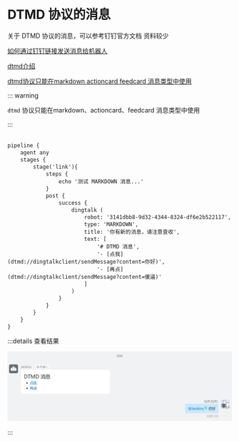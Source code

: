 # DTMD 协议的消息

关于 DTMD 协议的消息，可以参考钉钉官方文档 资料较少

[如何通过钉钉链接发送消息给机器人](https://dingtalk.com/qidian/help-detail-1060976699.html)

[dtmd介绍](https://www.dingtalk.com/qidian/help-detail-1066741046.html)

[dtmd协议只能在markdown actioncard feedcard 消息类型中使用](https://open.dingtalk.com/document/orgapp/dingtalk-chatbot-for-one-on-one-query)

::: warning

`dtmd` 协议只能在markdown、actioncard、feedcard 消息类型中使用

:::

```groovy{17,18}

pipeline {
    agent any
    stages {
        stage('link'){
            steps {
                echo '测试 MARKDOWN 消息...'
            }
            post {
                success {
                    dingtalk (
                        robot: '3141dbb8-9d32-4344-8324-df6e2b522117',
                        type: 'MARKDOWN',
                        title: '你有新的消息，请注意查收',
                        text: [
                            '# DTMD 消息',
                            '- [点我](dtmd://dingtalkclient/sendMessage?content=你好)',
                            '- [再点](dtmd://dingtalkclient/sendMessage?content=傻逼)'
                        ]
                    )
                }
            }
        }
    }
}

```

:::details 查看结果

![dtmt-example](../assets/dtmt-example.jpg)

:::
